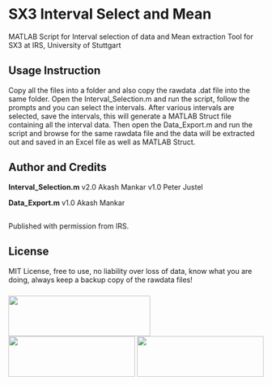 # SX3 Interval Select and Mean
MATLAB Script for Interval selection of data and Mean extraction Tool for SX3 at IRS, University of Stuttgart

## Usage Instruction
Copy all the files into a folder and also copy the rawdata .dat file into the same folder. Open the Interval_Selection.m and run the script, follow the prompts and you can select the intervals. After various intervals are selected, save the intervals, this will generate a MATLAB Struct file containing all the interval data. Then open the Data_Export.m and run the script and browse for the same rawdata file and the data will be extracted out and saved in an Excel file as well as MATLAB Struct.

## Author and Credits
**Interval_Selection.m**
v2.0 Akash Mankar
v1.0 Peter Justel

**Data_Export.m**
v1.0 Akash Mankar

##
Published with permission from IRS.

## License
MIT License, free to use, no liability over loss of data, know what you are doing, always keep a backup copy of the rawdata files!

###
<img src="http://www.irs.uni-stuttgart.de/downloads/Logos/logos_irs/irs_engl/jpg/IRS-Signet_V2_engl.jpg" align="left" height="80" width="280" ><img src="https://www.beschaeftigte.uni-stuttgart.de/uni-services/oeffentlichkeitsarbeit/corporate-design/cd-dateien/01_Logo/jpg/unistuttgart_logo_englisch.jpg" align="center" height="80" width="250" ><img src="https://www.upc.edu/comunicacio/ca/identitat/descarrega-arxius-grafics/fitxers-marca-principal/upc-positiu-p3005.png" align="right" height="80" width="250" >
